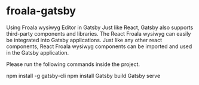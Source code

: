# froala-gatsby
Using Froala wysiwyg Editor in Gatsby
Just like React, Gatsby also supports third-party components and libraries. 
The React Froala wysiwyg can easily be integrated into Gatsby applications. 
Just like any other react components, React Froala wysiwyg components can be imported and used in the Gatsby application.

Please run the following commands inside the project.

npm install -g gatsby-cli
npm install
Gatsby build
Gatsby serve
